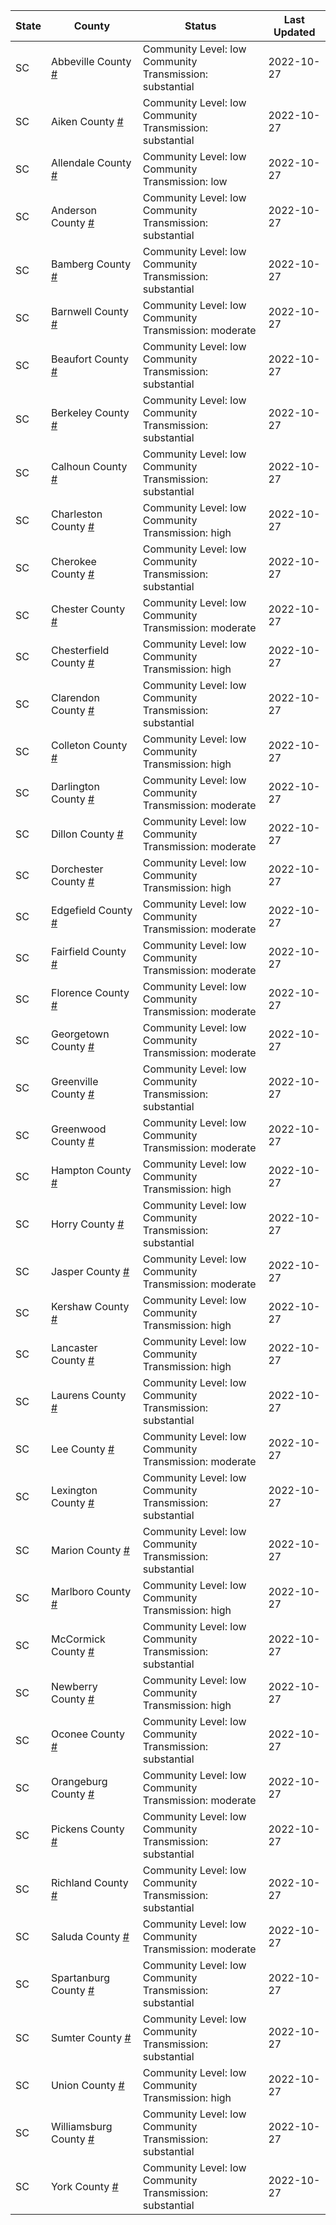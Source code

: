 State | County | Status | Last Updated
--- | --- | --- | --- 
SC | Abbeville County <a href="#abbeville_county">#</a> | <a name="abbeville_county"></a>Community Level: low<br/>Community Transmission: substantial | 2022-10-27
SC | Aiken County <a href="#aiken_county">#</a> | <a name="aiken_county"></a>Community Level: low<br/>Community Transmission: substantial | 2022-10-27
SC | Allendale County <a href="#allendale_county">#</a> | <a name="allendale_county"></a>Community Level: low<br/>Community Transmission: low | 2022-10-27
SC | Anderson County <a href="#anderson_county">#</a> | <a name="anderson_county"></a>Community Level: low<br/>Community Transmission: substantial | 2022-10-27
SC | Bamberg County <a href="#bamberg_county">#</a> | <a name="bamberg_county"></a>Community Level: low<br/>Community Transmission: substantial | 2022-10-27
SC | Barnwell County <a href="#barnwell_county">#</a> | <a name="barnwell_county"></a>Community Level: low<br/>Community Transmission: moderate | 2022-10-27
SC | Beaufort County <a href="#beaufort_county">#</a> | <a name="beaufort_county"></a>Community Level: low<br/>Community Transmission: substantial | 2022-10-27
SC | Berkeley County <a href="#berkeley_county">#</a> | <a name="berkeley_county"></a>Community Level: low<br/>Community Transmission: substantial | 2022-10-27
SC | Calhoun County <a href="#calhoun_county">#</a> | <a name="calhoun_county"></a>Community Level: low<br/>Community Transmission: substantial | 2022-10-27
SC | Charleston County <a href="#charleston_county">#</a> | <a name="charleston_county"></a>Community Level: low<br/>Community Transmission: high | 2022-10-27
SC | Cherokee County <a href="#cherokee_county">#</a> | <a name="cherokee_county"></a>Community Level: low<br/>Community Transmission: substantial | 2022-10-27
SC | Chester County <a href="#chester_county">#</a> | <a name="chester_county"></a>Community Level: low<br/>Community Transmission: moderate | 2022-10-27
SC | Chesterfield County <a href="#chesterfield_county">#</a> | <a name="chesterfield_county"></a>Community Level: low<br/>Community Transmission: high | 2022-10-27
SC | Clarendon County <a href="#clarendon_county">#</a> | <a name="clarendon_county"></a>Community Level: low<br/>Community Transmission: substantial | 2022-10-27
SC | Colleton County <a href="#colleton_county">#</a> | <a name="colleton_county"></a>Community Level: low<br/>Community Transmission: high | 2022-10-27
SC | Darlington County <a href="#darlington_county">#</a> | <a name="darlington_county"></a>Community Level: low<br/>Community Transmission: moderate | 2022-10-27
SC | Dillon County <a href="#dillon_county">#</a> | <a name="dillon_county"></a>Community Level: low<br/>Community Transmission: moderate | 2022-10-27
SC | Dorchester County <a href="#dorchester_county">#</a> | <a name="dorchester_county"></a>Community Level: low<br/>Community Transmission: high | 2022-10-27
SC | Edgefield County <a href="#edgefield_county">#</a> | <a name="edgefield_county"></a>Community Level: low<br/>Community Transmission: moderate | 2022-10-27
SC | Fairfield County <a href="#fairfield_county">#</a> | <a name="fairfield_county"></a>Community Level: low<br/>Community Transmission: moderate | 2022-10-27
SC | Florence County <a href="#florence_county">#</a> | <a name="florence_county"></a>Community Level: low<br/>Community Transmission: moderate | 2022-10-27
SC | Georgetown County <a href="#georgetown_county">#</a> | <a name="georgetown_county"></a>Community Level: low<br/>Community Transmission: moderate | 2022-10-27
SC | Greenville County <a href="#greenville_county">#</a> | <a name="greenville_county"></a>Community Level: low<br/>Community Transmission: substantial | 2022-10-27
SC | Greenwood County <a href="#greenwood_county">#</a> | <a name="greenwood_county"></a>Community Level: low<br/>Community Transmission: moderate | 2022-10-27
SC | Hampton County <a href="#hampton_county">#</a> | <a name="hampton_county"></a>Community Level: low<br/>Community Transmission: high | 2022-10-27
SC | Horry County <a href="#horry_county">#</a> | <a name="horry_county"></a>Community Level: low<br/>Community Transmission: substantial | 2022-10-27
SC | Jasper County <a href="#jasper_county">#</a> | <a name="jasper_county"></a>Community Level: low<br/>Community Transmission: moderate | 2022-10-27
SC | Kershaw County <a href="#kershaw_county">#</a> | <a name="kershaw_county"></a>Community Level: low<br/>Community Transmission: high | 2022-10-27
SC | Lancaster County <a href="#lancaster_county">#</a> | <a name="lancaster_county"></a>Community Level: low<br/>Community Transmission: high | 2022-10-27
SC | Laurens County <a href="#laurens_county">#</a> | <a name="laurens_county"></a>Community Level: low<br/>Community Transmission: substantial | 2022-10-27
SC | Lee County <a href="#lee_county">#</a> | <a name="lee_county"></a>Community Level: low<br/>Community Transmission: moderate | 2022-10-27
SC | Lexington County <a href="#lexington_county">#</a> | <a name="lexington_county"></a>Community Level: low<br/>Community Transmission: substantial | 2022-10-27
SC | Marion County <a href="#marion_county">#</a> | <a name="marion_county"></a>Community Level: low<br/>Community Transmission: substantial | 2022-10-27
SC | Marlboro County <a href="#marlboro_county">#</a> | <a name="marlboro_county"></a>Community Level: low<br/>Community Transmission: high | 2022-10-27
SC | McCormick County <a href="#mccormick_county">#</a> | <a name="mccormick_county"></a>Community Level: low<br/>Community Transmission: substantial | 2022-10-27
SC | Newberry County <a href="#newberry_county">#</a> | <a name="newberry_county"></a>Community Level: low<br/>Community Transmission: high | 2022-10-27
SC | Oconee County <a href="#oconee_county">#</a> | <a name="oconee_county"></a>Community Level: low<br/>Community Transmission: substantial | 2022-10-27
SC | Orangeburg County <a href="#orangeburg_county">#</a> | <a name="orangeburg_county"></a>Community Level: low<br/>Community Transmission: moderate | 2022-10-27
SC | Pickens County <a href="#pickens_county">#</a> | <a name="pickens_county"></a>Community Level: low<br/>Community Transmission: substantial | 2022-10-27
SC | Richland County <a href="#richland_county">#</a> | <a name="richland_county"></a>Community Level: low<br/>Community Transmission: substantial | 2022-10-27
SC | Saluda County <a href="#saluda_county">#</a> | <a name="saluda_county"></a>Community Level: low<br/>Community Transmission: moderate | 2022-10-27
SC | Spartanburg County <a href="#spartanburg_county">#</a> | <a name="spartanburg_county"></a>Community Level: low<br/>Community Transmission: substantial | 2022-10-27
SC | Sumter County <a href="#sumter_county">#</a> | <a name="sumter_county"></a>Community Level: low<br/>Community Transmission: substantial | 2022-10-27
SC | Union County <a href="#union_county">#</a> | <a name="union_county"></a>Community Level: low<br/>Community Transmission: high | 2022-10-27
SC | Williamsburg County <a href="#williamsburg_county">#</a> | <a name="williamsburg_county"></a>Community Level: low<br/>Community Transmission: substantial | 2022-10-27
SC | York County <a href="#york_county">#</a> | <a name="york_county"></a>Community Level: low<br/>Community Transmission: substantial | 2022-10-27
